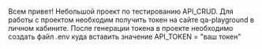 Всем привет! Небольшой проект по тестированию API_CRUD.
Для работы с проектом необходим получить токен на сайте qa-playground в личном кабините. После генерации токена в проекте необходимо создать файл .env куда вставить значение API_TOKEN = "ваш токен"
